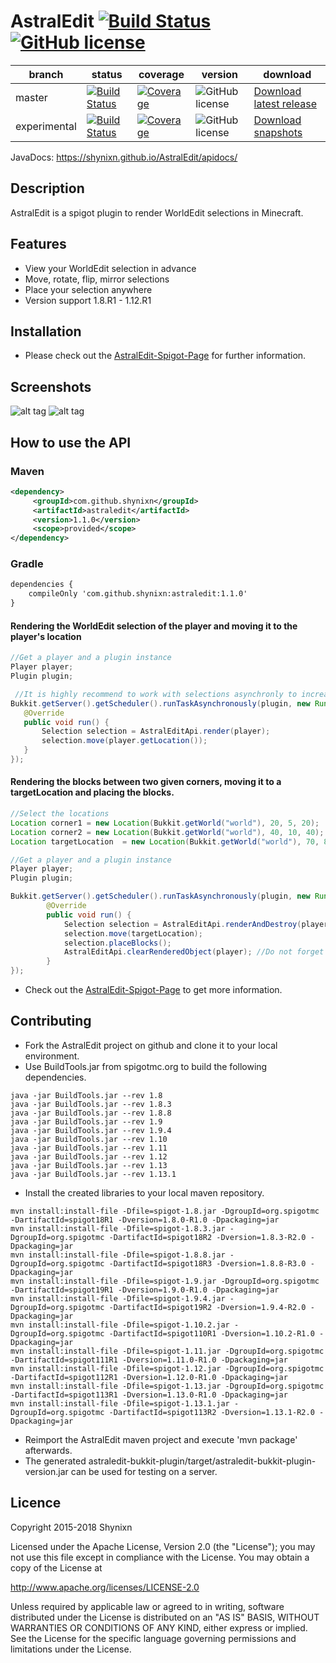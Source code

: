 # AstralEdit [![Build Status](https://maven-badges.herokuapp.com/maven-central/com.github.shynixn/astraledit/badge.svg?style=flat-square)](https://maven-badges.herokuapp.com/maven-central/com.github.shynixn.astraledit/astraledit-bukkit-api) [![GitHub license](https://img.shields.io/badge/license-Apache%20License%202.0-blue.svg?style=flat-square)](https://raw.githubusercontent.com/Shynixn/AstralEdit/master/LICENSE)

| branch        | status        | coverage | version | download |
| ------------- | ------------- | -------- | --------| ---------| 
| master        | [![Build Status](https://img.shields.io/travis/Shynixn/AstralEdit/master.svg?style=flat-square)](https://travis-ci.org/Shynixn/AstralEdit) | [![Coverage](https://img.shields.io/codecov/c/github/shynixn/astraledit/master.svg?style=flat-square)](https://codecov.io/gh/Shynixn/AstralEdit/branch/master)|![GitHub license](https://img.shields.io/nexus/r/https/oss.sonatype.org/com.github.shynixn.astraledit/astraledit-bukkit-plugin.svg?style=flat-square)  |[Download latest release](https://github.com/Shynixn/AstralEdit/releases)|
| experimental   | [![Build Status](https://img.shields.io/travis/Shynixn/AstralEdit/experimental.svg?style=flat-square)](https://travis-ci.org/Shynixn/AstralEdit)|[![Coverage](https://img.shields.io/codecov/c/github/shynixn/astraledit/experimental.svg?style=flat-square)](https://codecov.io/gh/Shynixn/AstralEdit/branch/experimental) |![GitHub license](https://img.shields.io/nexus/s/https/oss.sonatype.org/com.github.shynixn.astraledit/astraledit-bukkit-plugin.svg?style=flat-square) |  [Download snapshots](https://oss.sonatype.org/content/repositories/snapshots/com/github/shynixn/astraledit/astraledit-bukkit-plugin/) |

JavaDocs: https://shynixn.github.io/AstralEdit/apidocs/

## Description
AstralEdit is a spigot plugin to render WorldEdit selections in Minecraft.

## Features

* View your WorldEdit selection in advance
* Move, rotate, flip, mirror selections
* Place your selection anywhere
* Version support 1.8.R1 - 1.12.R1

## Installation

* Please check out the [AstralEdit-Spigot-Page](https://www.spigotmc.org/resources/11409/) for further information.

## Screenshots

![alt tag](http://www.mediafire.com/convkey/7e52/ruxjmez4fx820jjzg.jpg)
![alt tag](http://www.mediafire.com/convkey/de9a/s37xusb1guym4fbzg.jpg)

## How to use the API

### Maven

```xml
<dependency>
     <groupId>com.github.shynixn</groupId>
     <artifactId>astraledit</artifactId>
     <version>1.1.0</version>
     <scope>provided</scope>
</dependency>
```

### Gradle

```xml
dependencies {
    compileOnly 'com.github.shynixn:astraledit:1.1.0'
}
```

#### Rendering the WorldEdit selection of the player and moving it to the player's location

```java
//Get a player and a plugin instance
Player player;
Plugin plugin;

 //It is highly recommend to work with selections asynchronly to increase server performance
Bukkit.getServer().getScheduler().runTaskAsynchronously(plugin, new Runnable() {
   @Override
   public void run() {
       Selection selection = AstralEditApi.render(player);
       selection.move(player.getLocation());
   }
});
```
#### Rendering the blocks between two given corners, moving it to a targetLocation and placing the blocks. 

```java
//Select the locations
Location corner1 = new Location(Bukkit.getWorld("world"), 20, 5, 20);
Location corner2 = new Location(Bukkit.getWorld("world"), 40, 10, 40);
Location targetLocation  = new Location(Bukkit.getWorld("world"), 70, 8, 40);

//Get a player and a plugin instance
Player player;
Plugin plugin;

Bukkit.getServer().getScheduler().runTaskAsynchronously(plugin, new Runnable() {
        @Override
        public void run() {
            Selection selection = AstralEditApi.renderAndDestroy(player,corner1, corner2);
            selection.move(targetLocation);
            selection.placeBlocks();
            AstralEditApi.clearRenderedObject(player); //Do not forget to clean up the selection
        }
});
```

* Check out the [AstralEdit-Spigot-Page](https://www.spigotmc.org/resources/renderedworldedit_lite.11409/) to get more information. 

## Contributing

* Fork the AstralEdit project on github and clone it to your local environment.
* Use BuildTools.jar from spigotmc.org to build the following dependencies.

```text
java -jar BuildTools.jar --rev 1.8
java -jar BuildTools.jar --rev 1.8.3
java -jar BuildTools.jar --rev 1.8.8
java -jar BuildTools.jar --rev 1.9
java -jar BuildTools.jar --rev 1.9.4
java -jar BuildTools.jar --rev 1.10
java -jar BuildTools.jar --rev 1.11
java -jar BuildTools.jar --rev 1.12
java -jar BuildTools.jar --rev 1.13
java -jar BuildTools.jar --rev 1.13.1
```

* Install the created libraries to your local maven repository.

```text
mvn install:install-file -Dfile=spigot-1.8.jar -DgroupId=org.spigotmc -DartifactId=spigot18R1 -Dversion=1.8.0-R1.0 -Dpackaging=jar
mvn install:install-file -Dfile=spigot-1.8.3.jar -DgroupId=org.spigotmc -DartifactId=spigot18R2 -Dversion=1.8.3-R2.0 -Dpackaging=jar
mvn install:install-file -Dfile=spigot-1.8.8.jar -DgroupId=org.spigotmc -DartifactId=spigot18R3 -Dversion=1.8.8-R3.0 -Dpackaging=jar
mvn install:install-file -Dfile=spigot-1.9.jar -DgroupId=org.spigotmc -DartifactId=spigot19R1 -Dversion=1.9.0-R1.0 -Dpackaging=jar
mvn install:install-file -Dfile=spigot-1.9.4.jar -DgroupId=org.spigotmc -DartifactId=spigot19R2 -Dversion=1.9.4-R2.0 -Dpackaging=jar
mvn install:install-file -Dfile=spigot-1.10.2.jar -DgroupId=org.spigotmc -DartifactId=spigot110R1 -Dversion=1.10.2-R1.0 -Dpackaging=jar
mvn install:install-file -Dfile=spigot-1.11.jar -DgroupId=org.spigotmc -DartifactId=spigot111R1 -Dversion=1.11.0-R1.0 -Dpackaging=jar
mvn install:install-file -Dfile=spigot-1.12.jar -DgroupId=org.spigotmc -DartifactId=spigot112R1 -Dversion=1.12.0-R1.0 -Dpackaging=jar
mvn install:install-file -Dfile=spigot-1.13.jar -DgroupId=org.spigotmc -DartifactId=spigot113R1 -Dversion=1.13.0-R1.0 -Dpackaging=jar
mvn install:install-file -Dfile=spigot-1.13.1.jar -DgroupId=org.spigotmc -DartifactId=spigot113R2 -Dversion=1.13.1-R2.0 -Dpackaging=jar
```

* Reimport the AstralEdit maven project and execute 'mvn package' afterwards.
* The generated astraledit-bukkit-plugin/target/astraledit-bukkit-plugin-version.jar can be used for testing on a server.

## Licence

Copyright 2015-2018 Shynixn

Licensed under the Apache License, Version 2.0 (the "License");
you may not use this file except in compliance with the License.
You may obtain a copy of the License at

   http://www.apache.org/licenses/LICENSE-2.0

Unless required by applicable law or agreed to in writing, software
distributed under the License is distributed on an "AS IS" BASIS,
WITHOUT WARRANTIES OR CONDITIONS OF ANY KIND, either express or implied.
See the License for the specific language governing permissions and
limitations under the License.